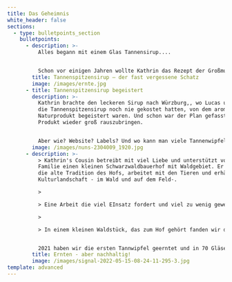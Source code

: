 ```yaml
---
title: Das Geheimnis
white_header: false
sections:
  - type: bulletpoints_section
    bulletpoints:
      - description: >-
          Alles begann mit einem Glas Tannensirup.... 


          Schon vor einigen Jahren wollte Kathrin das Rezept der Großmutter ihrer besten Freundin Nathalie nachkochen. Schon früher war der "Oma-Honig" für die beiden ein absolutes Highlight beim Frühstück und im Tee. Im Frühling 2019 war es dann soweit: Nathalie und Kathrin zogen durch den Wlad und ernteten ihrer ersten Triebe.
        title: Tannenspitzensirup – der fast vergessene Schatz
        image: /images/ernte.jpg
      - title: Tannenspitzensirup begeistert
        description: >-
          Kathrin brachte den leckeren Sirup nach Würzburg,, wo Lucas und Jan,
          die Tannenspitzensirup noch nie gekostet hatten, von dem aromatischen
          Naturprodukt begeistert waren. Und schon war der Plan gefasst, dieses
          Produkt wieder groß rauszubringen. 


          Aber wie? Website? Labels? Und wo kann man viele Tannenwipfel ernten, ohne den Bäumen oder den Waldbesitzern zu schaden?
        image: /images/nuns-2304009_1920.jpg
      - description: >-
          > Kathrin's Cousin betreibt mit viel Liebe und unterstützt von der
          Familie einen kleinen Schwarzwaldbauerhof mit Waldgebiet. Er erhält so
          die alte Tradition des Hofs, arbeitet mit den Tieren und erhält die
          Kulturlandschaft - im Wald und auf dem Feld-.

          >

          > Eine Arbeit die viel EInsatz fordert und viel zu wenig gewertschätzt wird! 

          >

          > In einem kleinen Waldstück, das zum Hof gehört fanden wir dann unser Erntegebiet. Das Waldstück besteht Fichten und Tannen aus Wildanflug, der nicht forstwirtschaftlich genutzt werden soll. Außer den Rehen -die die kleinen Wipfel auch besonders lecker finden- nehemen wir so niemandem etwas weg.


          2021 haben wir die ersten Tannwipfel geerntet und in 70 Gläser goldenes Glück umgewandelt!
        title: Ernten - aber nachhaltig!
        image: /images/signal-2022-05-15-08-24-11-295-3.jpg
template: advanced
---
```

